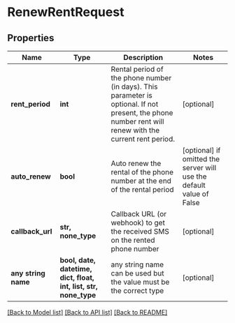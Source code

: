 # RenewRentRequest


## Properties
Name | Type | Description | Notes
------------ | ------------- | ------------- | -------------
**rent_period** | **int** | Rental period of the phone number (in days). This parameter is optional. If not present, the phone number rent will renew with the current rent period. | [optional] 
**auto_renew** | **bool** | Auto renew the rental of the phone number at the end of the rental period | [optional]  if omitted the server will use the default value of False
**callback_url** | **str, none_type** | Callback URL (or webhook) to get the received SMS on the rented phone number | [optional] 
**any string name** | **bool, date, datetime, dict, float, int, list, str, none_type** | any string name can be used but the value must be the correct type | [optional]

[[Back to Model list]](../../README.md#models) [[Back to API list]](../../README.md#available-methods) [[Back to README]](../../README.md)


